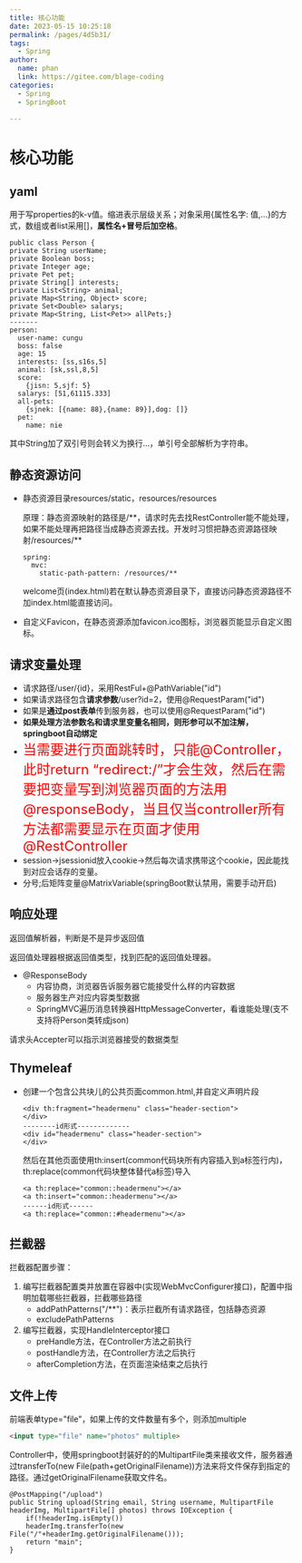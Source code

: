 ```yaml
---
title: 核心功能
date: 2023-05-15 10:25:18
permalink: /pages/4d5b31/
tags: 
  - Spring
author: 
  name: phan
  link: https://gitee.com/blage-coding
categories: 
  - Spring
  - SpringBoot

---
```

# 核心功能

## yaml

用于写properties的k-v值。缩进表示层级关系；对象采用{属性名字: 值,...}的方式，数组或者list采用[]，**属性名+冒号后加空格**。

```
public class Person {
private String userName;
private Boolean boss;
private Integer age;
private Pet pet;
private String[] interests;
private List<String> animal;
private Map<String, Object> score;
private Set<Double> salarys;
private Map<String, List<Pet>> allPets;}
-------
person:
  user-name: cungu
  boss: false
  age: 15
  interests: [ss,s16s,5]
  animal: [sk,ssl,8,5]
  score:
    {jisn: 5,sjf: 5}
  salarys: [51,61115.333]
  all-pets:
    {sjnek: [{name: 88},{name: 89}],dog: []}
  pet:
    name: nie
```

其中String加了双引号则会转义为换行...，单引号全部解析为字符串。

## 静态资源访问

- 静态资源目录resources/static，resources/resources

  原理：静态资源映射的路径是/**，请求时先去找RestController能不能处理，如果不能处理再把路径当成静态资源去找。开发时习惯把静态资源路径映射/resources/\*\*

  ```
  spring:
    mvc:
      static-path-pattern: /resources/**
  ```

  welcome页(index.html)若在默认静态资源目录下，直接访问静态资源路径不加index.html能直接访问。

- 自定义Favicon，在静态资源添加favicon.ico图标，浏览器页能显示自定义图标。

## 请求变量处理

- 请求路径/user/{id}，采用RestFul+@PathVariable("id")
- 如果请求路径包含**请求参数**/user?id=2，使用@RequestParam("id")
- 如果是**通过post表单**传到服务器，也可以使用@RequestParam("id")
- **如果处理方法参数名和请求里变量名相同，则形参可以不加注解，springboot自动绑定**
- <font color='red' size=5>当需要进行页面跳转时，只能@Controller，此时return “redirect:/”才会生效，然后在需要把变量写到浏览器页面的方法用@responseBody，当且仅当controller所有方法都需要显示在页面才使用@RestController</font>
- session->jsessionid放入cookie->然后每次请求携带这个cookie，因此能找到对应会话存的变量。
- 分号;后矩阵变量@MatrixVariable(springBoot默认禁用，需要手动开启)

## 响应处理

返回值解析器，判断是不是异步返回值

返回值处理器根据返回值类型，找到匹配的返回值处理器。

- @ResponseBody
  - 内容协商，浏览器告诉服务器它能接受什么样的内容数据
  - 服务器生产对应内容类型数据
  - SpringMVC遍历消息转换器HttpMessageConverter，看谁能处理(支不支持将Person类转成json)

请求头Accepter可以指示浏览器接受的数据类型

## Thymeleaf

- 创建一个包含公共块儿的公共页面common.html,并自定义声明片段

  ```
  <div th:fragment="headermenu" class="header-section">
  </div>
  --------id形式-------------
  <div id="headermenu" class="header-section">
  </div>
  ```

  然后在其他页面使用th:insert(common代码块所有内容插入到a标签行内)，th:replace(common代码块整体替代a标签)导入

  ```
  <a th:replace="common::headermenu"></a>
  <a th:insert="common::headermenu"></a>
  ------id形式------
  <a th:replace="common::#headermenu"></a>
  ```

## 拦截器

拦截器配置步骤：

1. 编写拦截器配置类并放置在容器中(实现WebMvcConfigurer接口)，配置中指明加载哪些拦截器，拦截哪些路径
   - addPathPatterns("/**")：表示拦截所有请求路径，包括静态资源
   - excludePathPatterns
2. 编写拦截器，实现HandleInterceptor接口
   - preHandle方法，在Controller方法之前执行
   - postHandle方法，在Controller方法之后执行
   - afterCompletion方法，在页面渲染结束之后执行

## 文件上传

前端表单type="file"，如果上传的文件数量有多个，则添加multiple

```html
<input type="file" name="photos" multiple>
```

Controller中，使用springboot封装好的的MultipartFile类来接收文件，服务器通过transferTo(new File(path+getOriginalFilename))方法来将文件保存到指定的路径。通过getOriginalFilename获取文件名。

```
@PostMapping("/upload")
public String upload(String email, String username, MultipartFile headerImg, MultipartFile[] photos) throws IOException {
    if(!headerImg.isEmpty())
    headerImg.transferTo(new File("/"+headerImg.getOriginalFilename()));
    return "main";
}
```

